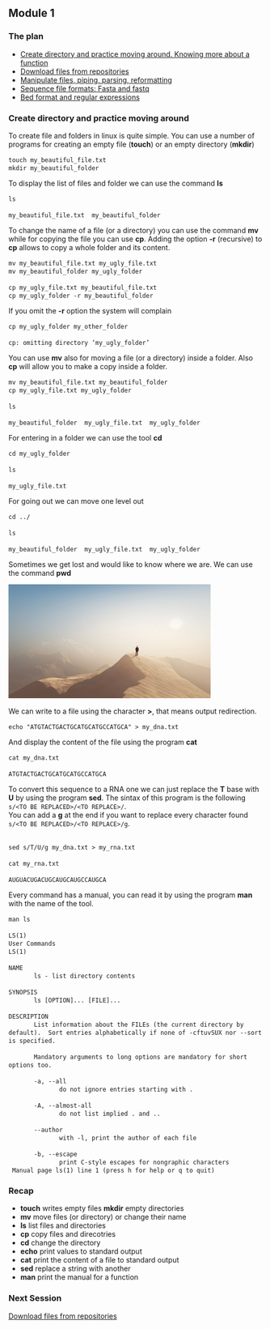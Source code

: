 <h2>Module 1</h2>

<h3>The plan</h3>

* [Create directory and practice moving around. Knowing more about a function](#module1_dir)
* [Download files from repositories](https://biocorecrg.github.io/advanced_linux_2019/download)
* [Manipulate files, piping, parsing, reformatting](https://biocorecrg.github.io/advanced_linux_2019/parsing)
* [Sequence file formats: Fasta and fastq](https://biocorecrg.github.io/advanced_linux_2019/bioformat)
* [Bed format and regular expressions](https://biocorecrg.github.io/advanced_linux_2019/regex)

<a name="module1_dir"></a>
<h3>Create directory and practice moving around</h3>

To create file and folders in linux is quite simple. You can use a number of programs for creating an empty file (**touch**) or an empty directory (**mkdir**)

```{bash}
touch my_beautiful_file.txt
mkdir my_beautiful_folder
```

To display the list of files and folder we can use the command **ls**

```{bash}
ls

my_beautiful_file.txt  my_beautiful_folder
```

To change the name of a file (or a directory) you can use the command **mv** while for copying the file you can use **cp**. Adding the option **-r** (recursive) to **cp** allows to copy a whole folder and its content. 

```{bash}
mv my_beautiful_file.txt my_ugly_file.txt
mv my_beautiful_folder my_ugly_folder

cp my_ugly_file.txt my_beautiful_file.txt
cp my_ugly_folder -r my_beautiful_folder
```
If you omit the **-r** option the system will complain

```{bash}
cp my_ugly_folder my_other_folder

cp: omitting directory ‘my_ugly_folder’
```

You can use **mv** also for moving a file (or a directory) inside a folder. Also **cp** will allow you to make a copy inside a folder.

```{bash}
mv my_beautiful_file.txt my_beautiful_folder
cp my_ugly_file.txt my_ugly_folder

ls

my_beautiful_folder  my_ugly_file.txt  my_ugly_folder
```

For entering in a folder we can use the tool **cd**

```{bash}
cd my_ugly_folder

ls

my_ugly_file.txt
```

For going out we can move one level out 
```{bash}
cd ../

ls

my_beautiful_folder  my_ugly_file.txt  my_ugly_folder
```

Sometimes we get lost and would like to know where we are. We can use the command **pwd**

<img src="pics/lost.jpg" width="400"/>

We can write to a file using the character **>**, that means output redirection.

```{bash}
echo "ATGTACTGACTGCATGCATGCCATGCA" > my_dna.txt
```

And display the content of the file using the program **cat**

```{bash}
cat my_dna.txt

ATGTACTGACTGCATGCATGCCATGCA
```

To convert this sequence to a RNA one we can just replace the **T** base with **U** by using the program **sed**. The sintax of this program is the following ```s/<TO BE REPLACED>/<TO REPLACE>/```.
<br>You can add a **g** at the end if you want to replace every character found ```s/<TO BE REPLACED>/<TO REPLACE>/g```.

```{bash}

sed s/T/U/g my_dna.txt > my_rna.txt

cat my_rna.txt

AUGUACUGACUGCAUGCAUGCCAUGCA
```

Every command has a manual, you can read it by using the program **man** with the name of the tool.

```{bash}
man ls

LS(1)                                                                   User Commands                                                                  LS(1)

NAME
       ls - list directory contents

SYNOPSIS
       ls [OPTION]... [FILE]...

DESCRIPTION
       List information about the FILEs (the current directory by default).  Sort entries alphabetically if none of -cftuvSUX nor --sort is specified.

       Mandatory arguments to long options are mandatory for short options too.

       -a, --all
              do not ignore entries starting with .

       -A, --almost-all
              do not list implied . and ..

       --author
              with -l, print the author of each file

       -b, --escape
              print C-style escapes for nongraphic characters
 Manual page ls(1) line 1 (press h for help or q to quit)
```

<h3>Recap</h3>

* **touch** writes empty files **mkdir** empty directories
* **mv** move files (or directory) or change their name
* **ls** list files and directories
* **cp** copy files and direcotries
* **cd** change the directory
* **echo** print values to standard output
* **cat** print the content of a file to standard output
* **sed** replace a string with another
* **man** print the manual for a function

<h3>Next Session</h3>

[Download files from repositories](https://biocorecrg.github.io/advanced_linux_2019/download)


